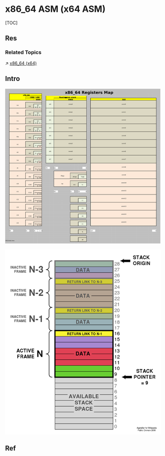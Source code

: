 # x86_64 ASM (x64 ASM)

[TOC]



## Res
### Related Topics
↗ [x86_64 (x64)](../../../../👷🏾‍♂️%20Computer%20System/Computer%20Architecture/Instruction%20Set%20Architecture%20(ISA)%20&%20Processor%20Architecture/CISC%20(Complex%20Instruction%20Set%20Computer)/x86%20Architecture%20Family%20(80x86,%208086%20family)/x86_64%20(x64)/x86_64%20(x64).md)



## Intro
![](../../../../../../Assets/Pics/x86%20registers%20map.png)

![|700](../../../../../../Assets/Pics/Pasted%20image%2020230313135214.png)


## Ref
[Need help understand the order of execution from assembly]: https://stackoverflow.com/questions/60271710/need-help-understand-the-order-of-execution-from-assembly
[What is stack frame in assembly?]: https://stackoverflow.com/q/3699283/16542494

